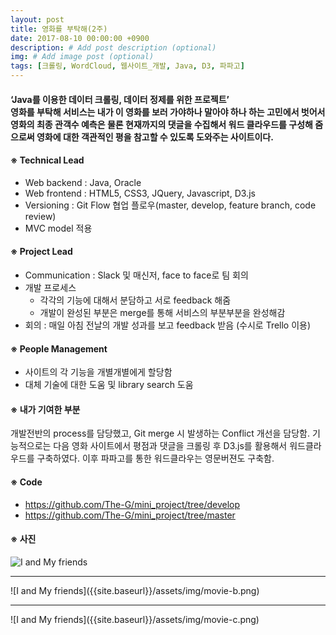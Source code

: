 ```yaml
---
layout: post
title: 영화를 부탁해(2주)
date: 2017-08-10 00:00:00 +0900
description: # Add post description (optional)
img: # Add image post (optional)
tags: [크롤링, WordCloud, 웹사이트_개발, Java, D3, 파파고]
---
```

#### ‘Java를 이용한 데이터 크롤링, 데이터 정제를 위한 프로젝트’ <br> 영화를 부탁해 서비스는 내가 이 영화를 보러 가야하나 말아야 하나 하는 고민에서 벗어서 영화의 최종 관객수 예측은 물론 현재까지의 댓글을 수집해서 워드 클라우드를 구성해 줌으로써 영화에 대한 객관적인 평을 참고할 수 있도록 도와주는 사이트이다.

#### ※ Technical Lead
- Web backend : Java, Oracle <br>
- Web frontend : HTML5, CSS3, JQuery, Javascript, D3.js <br>
- Versioning : Git Flow 협업 플로우(master, develop, feature branch, code review) <br>
- MVC model 적용

#### ※ Project Lead
- Communication : Slack 및 매신저, face to face로 팀 회의 <br>
- 개발 프로세스
  - 각각의 기능에 대해서 분담하고 서로 feedback 해줌
  - 개발이 완성된 부분은 merge를 통해 서비스의 부분부분을 완성해감
- 회의 : 매일 아침 전날의 개발 성과를 보고 feedback 받음 (수시로 Trello 이용)

#### ※ People Management
- 사이트의 각 기능을 개별개별에게 할당함
- 대체 기술에 대한 도움 및 library search 도움

#### ※ 내가 기여한 부분
개발전반의 process를 담당했고, Git merge 시 발생하는 Conflict 개선을 담당함. 기능적으로는 다음 영화 사이트에서 평점과 댓글을 크롤링 후 D3.js를 활용해서 워드클라우드를 구축하였다. 이후 파파고를 통한 워드클라우는 영문버젼도 구축함.

#### ※ Code
- <a href="https://github.com/The-G/mini_project/tree/develop">https://github.com/The-G/mini_project/tree/develop</a>
- <a href="https://github.com/The-G/mini_project/tree/master">https://github.com/The-G/mini_project/tree/master</a>

#### ※ 사진
![I and My friends]({{site.baseurl}}/assets/img/movie-a.png)
<hr>
![I and My friends]({{site.baseurl}}/assets/img/movie-b.png)
<hr>
![I and My friends]({{site.baseurl}}/assets/img/movie-c.png)
